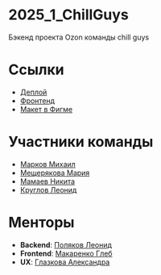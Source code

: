 # 2025_1_ChillGuys
Бэкенд проекта Ozon команды chill guys

# Ссылки 

+ [Деплой](http://90.156.217.63/)
+ [Фронтенд](https://github.com/frontend-park-mail-ru/2025_1_Chill_Guys)
+ [Макет в Фигме](https://www.figma.com/design/Pl0OU8Hrg2O9prMhrTiqrX/Bazaar_Chill_Guys_2025?node-id=0-1&p=f&t=59tFe8ABFlUZLsDP-0)

# Участники команды

+ [Марков Михаил](https://github.com/mishamarkov15)
+ [Мещерякова Мария](https://github.com/marrriamme)
+ [Мамаев Никита ](https://github.com/nik-mLb)
+ [Круглов Леонид](https://github.com/lenya1567)

# Менторы

+ **Backend**: [Поляков Леонид](https://github.com/Benzogang-Tape) 
+ **Frontend**: [Макаренко Глеб](https://github.com/Glibusss) 
+ **UX**: [Глазкова Александра](https://t.me/aglazkowa) 